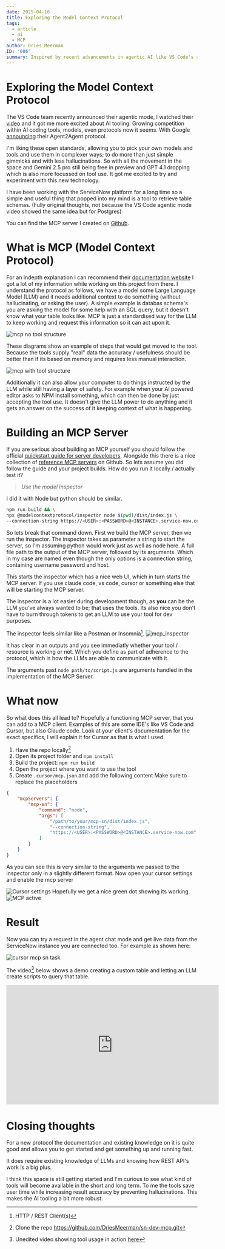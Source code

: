 ```yaml
---
date: 2025-04-16
title: Exploring the Model Context Protocol
tags:
  - article
  - ai
  - MCP
author: Dries Meerman
ID: "006"
summary: Inspired by recent advancements in agentic AI like VS Code's agent mode and Google's Agent2Agent protocol, the author explores the Model Context Protocol (MCP), an open standard allowing Large Language Models (LLMs) to request external context and utilize tools for more accurate, less hallucinatory results. Motivated to apply this to their ServiceNow expertise, the author developed a custom MCP server (available on GitHub) to retrieve table schemas, detailing the building process using official guides and the MCP Inspector tool for local testing. The article concludes by demonstrating the successful integration of this server into the Cursor editor, where an LLM agent uses the custom tool to fetch live ServiceNow data and generate code based on it, showcasing MCP's potential to enhance AI coding assistants with reliable, real-world context and actions.
---
```


# Exploring the Model Context Protocol

The VS Code team recently announced their agentic mode, I watched their [video](https://www.youtube.com/watch?v=dutyOc_cAEU) and it got me more excited about AI tooling. Growing competition within AI coding tools, models, even protocols now it seems. With Google [announcing](https://developers.googleblog.com/en/a2a-a-new-era-of-agent-interoperability/) their Agent2Agent protocol.

I'm liking these open standards, allowing you to pick your own models and tools and use them in complexer ways; to do more than just simple gimmicks and with less hallucinations. So with all the movement in the space and Gemini 2.5 pro still being free in preview and GPT 4.1 dropping which is also more focussed on tool use. It got me excited to try and experiment with this new technology.

I have been working with the ServiceNow platform for a long time so a simple and useful thing that popped into my mind is a tool to retrieve table schemas. (Fully original thoughts, not because the VS Code agentic mode video showed the same idea but for Postgres)

You can find the MCP server I created on [Github](https://github.com/DriesMeerman/sn-dev-mcp).

# What is MCP (Model Context Protocol)
For an indepth explanation I can recommend their [documentation website](https://modelcontextprotocol.io/introduction) I got a lot of my information while working on this project from there.
I understand the protocol as follows, we have a model some Large Language Model (LLM) and it needs additional context to do something (without hallucinating, or asking the user). A simple example is databas schema's you are asking the model for some help with an SQL query, but it doesn't know what your table looks like.
MCP is just a standardised way for the LLM to keep working and request this information so it can act upon it.

![mcp no tool structure](assets/articles/dr-6/mcp_no_tool_structure.png)

These diagrams show an example of steps that would get moved to the tool. Because the tools supply "real" data the accuracy / usefulness should be better than if its based on memory and requires less manual interaction.

![mcp with tool structure](assets/articles/dr-6/mcp_with_tool_structure.png)


Additionally it can also allow your computer to do things instructed by the LLM while still having a layer of safety. For example when your AI powered editor asks to NPM install something, which can then be done by just accepting the tool use. It doesn't give the LLM power to do anything and it gets an answer on the success of it keeping context of what is happening.

# Building an MCP Server
If you are serious about building an MCP yourself you should follow the official [quickstart guide for server developers](https://modelcontextprotocol.io/quickstart/server#node). Alongside this there is a nice collection of [reference MCP servers](https://github.com/modelcontextprotocol/servers) on Github.
So lets assume you did follow the guide and your project builds. How do you run it locally / actually test it?

> *Use the model inspector*

I did it with Node but python should be similar.

```bash
npm run build && \
npx @modelcontextprotocol/inspector node $(pwd)/dist/index.js \
--connection-string https://<USER>:<PASSWORD>@<INSTANCE>.service-now.com
```

So lets break that command down. First we build the MCP server, then we run the inspector. The inspector takes as parameter a string to start the server, so I'm assuming python would work just as well as node here. A full file path to the output of the MCP server, followed by its arguments. Which in my case are named even though the only options is a connection string, containing username password and host.

This starts the inspector which has a nice web UI, which in turn starts the MCP server. If you use claude code, vs code, cursor or something else that will be starting the MCP server.

The inspector is a lot easier during development though, as **you** can be the LLM you've always wanted to be; that uses the tools. Its also nice you don't have to burn through tokens to get an LLM to use your tool for dev purposes.

The inspector feels similar like a Postman or Insomnia[^1].
![mcp_inspector](assets/articles/dr-6/mcp_inspector.png)

It has clear in an outputs and you see immediatly whether your tool / resource is working or not. Which you define as part of adherence to the protocol, which is how the LLMs are able to communicate with it.

The arguments past `node path/to/script.js` are arguments handled in the implementation of the MCP Server.

# What now
So what does this all lead to? Hopefully a functioning MCP server, that you can add to a MCP client. Examples of this are some IDE's like VS Code and Cursor, but also Claude code. Look at your client's documentation for the exact specifics, I will explain it for Cursor as that is what I used.

1. Have the repo locally[^2]
2. Open its project folder and `npm install`
3. Build the project: `npm run build`
4. Open the project where you want to use the tool
5. Create `.cursor/mcp.json` and add the following content
	 Make sure to replace the placeholders

```json
{
    "mcpServers": {
        "mcp-sn": {
            "command": "node",
            "args": [
                "/path/to/your/mcp-sn/dist/index.js",
                "--connection-string",
                "https://<USER>:<PASSWORD>@<INSTANCE>.service-now.com"
            ]
        }
    }
}
```

As you can see this is very similar to the arguments we passed to the inspector only in a slightly different format.
Now open your cursor settings and enable the mcp server

![Cursor settings](assets/articles/dr-6/cursor_settings.png)
Hopefully we get a nice green dot showing its working.
![MCP active](assets/articles/dr-6/mcp_active.png)


# Result
Now you can try a request in the agent chat mode and get live data from the ServiceNow instance you are connected too.
For example as shown here:

![cursor mcp sn task](assets/articles/dr-6/cursor_mcp_sn_task.png)

The video[^3] below shows a demo creating a custom table and letting an LLM create scripts to query that table.

<iframe width="560" height="315" src="https://www.youtube.com/embed/dcxhYRUoqpg" title="Model context protocol - LLM interacting with custom ServiceNow Table" frameborder="0" allow="accelerometer; autoplay; clipboard-write; encrypted-media; gyroscope; picture-in-picture; web-share" referrerpolicy="strict-origin-when-cross-origin" allowfullscreen></iframe>
<br/>


# Closing thoughts
For a new protocol the documentation and existing knowledge on it is quite good and allows you to get started and get something up and running fast.

It does require existing knowledge of LLMs and knowing how REST API's work is a big plus.

I think this space is still getting started and I'm curious to see what kind of tools will become available in the short and long term. To me the tools save user time while increasing result accuracy by preventing hallucinations. This makes the AI tooling a bit more robust.


[^1]: HTTP / REST Client(s)
[^2]: Clone the repo https://github.com/DriesMeerman/sn-dev-mcp.git
[^3]: Unedited video showing tool usage in action [here](https://youtu.be/H0cuVsLqhls)
